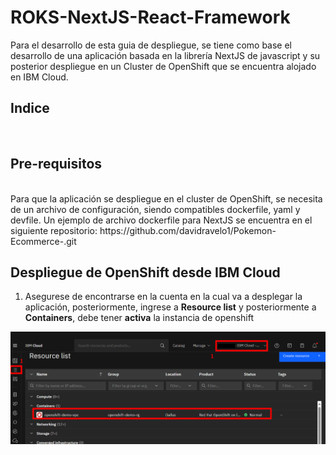 # ROKS-NextJS-React-Framework
Para el desarrollo de esta guia de despliegue, se tiene como base el desarrollo de una aplicación basada en la librería NextJS de javascript y su posterior despliegue en un Cluster de OpenShift que se encuentra alojado en IBM Cloud.
<br/>
## Indice 
<br/>

## Pre-requisitos
<br/>
Para que la aplicación se despliegue en el cluster de OpenShift, se necesita de un archivo de configuración, siendo compatibles dockerfile, yaml y devfile. Un ejemplo de archivo dockerfile para NextJS se encuentra en el siguiente repositorio: https://github.com/davidravelo1/Pokemon-Ecommerce-.git

## Despliegue de OpenShift desde IBM Cloud  

1. Asegurese de encontrarse en la cuenta en la cual va a desplegar la aplicación, posteriormente, ingrese a **Resource list** y posteriormente a **Containers**, debe tener **activa** la instancia de openshift

<img width="800" src="Img/IBM cloud.png">
